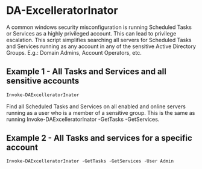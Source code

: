 # DA-ExcelleratorInator
A common windows security misconfiguration is running Scheduled Tasks or Services as a highly privileged account. This can lead to privilege escalation. This script simplifies searching all servers for Scheduled Tasks and Services running as any account in any of the sensitive Active Directory Groups. E.g.: Domain Admins, Account Operators, etc.



## Example 1 - All Tasks and Services and all sensitive accounts
```PowerShell
Invoke-DAExcelleratorInator
```

Find all Scheduled Tasks and Services on all enabled and online servers running as a user who is a member of a sensitive group. This is the same as running Invoke-DAExcelleratorInator -GetTasks -GetServices.

## Example 2 - All Tasks and services for a specific account

```PowerShell
Invoke-DAExcelleratorInator -GetTasks -GetServices -User Admin
```

